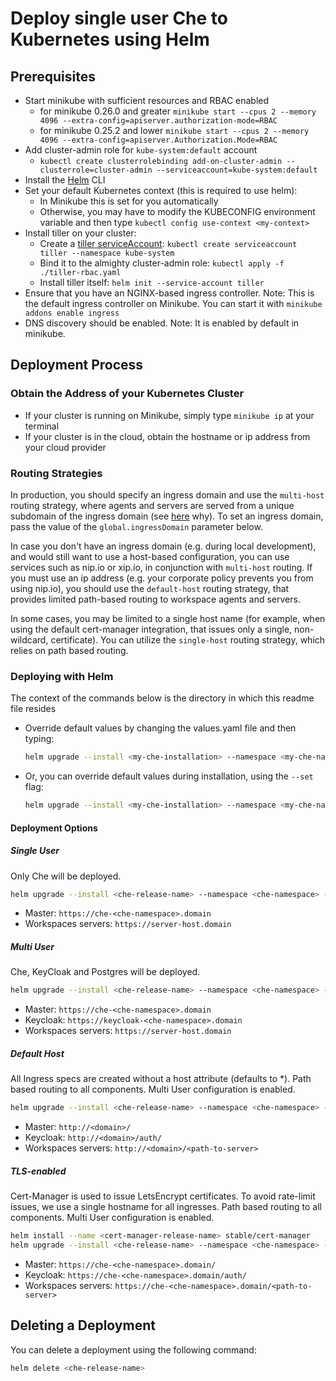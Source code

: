 # Deploy single user Che to Kubernetes using Helm

## Prerequisites
- Start minikube with sufficient resources and RBAC enabled
  - for minikube 0.26.0 and greater `minikube start --cpus 2 --memory 4096 --extra-config=apiserver.authorization-mode=RBAC`
  - for minikube 0.25.2 and lower `minikube start --cpus 2 --memory 4096 --extra-config=apiserver.Authorization.Mode=RBAC`
- Add cluster-admin role for `kube-system:default` account
  - `kubectl create clusterrolebinding add-on-cluster-admin --clusterrole=cluster-admin --serviceaccount=kube-system:default`
- Install the [Helm](https://github.com/kubernetes/helm/blob/master/docs/install.md) CLI
- Set your default Kubernetes context (this is required to use helm):
  - In Minikube this is set for you automatically
  - Otherwise, you may have to modify the KUBECONFIG environment variable and then type `kubectl config use-context <my-context>`
- Install tiller on your cluster:
  - Create a [tiller serviceAccount](https://github.com/kubernetes/helm/blob/master/docs/rbac.md): `kubectl create serviceaccount tiller --namespace kube-system`
   - Bind it to the almighty cluster-admin role: `kubectl apply -f ./tiller-rbac.yaml`
  - Install tiller itself: `helm init --service-account tiller`
- Ensure that you have an NGINX-based ingress controller. Note: This is the default ingress controller on Minikube. You can start it with `minikube addons enable ingress`
- DNS discovery should be enabled. Note: It is enabled by default in minikube.

## Deployment Process
### Obtain the Address of your Kubernetes Cluster
- If your cluster is running on Minikube, simply type `minikube ip` at your terminal
- If your cluster is in the cloud, obtain the hostname or ip address from your cloud provider

### Routing Strategies
In production, you should specify an ingress domain and use the `multi-host` routing strategy, where agents and servers are served from a unique subdomain of the ingress domain (see [here](https://github.com/eclipse/che/issues/8694) why). To set an ingress domain, pass the value of the `global.ingressDomain` parameter below. 

In case you don't have an ingress domain (e.g. during local development), and would still want to use a host-based configuration, you can use services such as nip.io or xip.io, in conjunction with `multi-host` routing. If you must use an ip address (e.g. your corporate policy prevents you from using nip.io), you should use the `default-host` routing strategy, that provides limited path-based routing to workspace agents and servers. 

In some cases, you may be limited to a single host name (for example, when using the default cert-manager integration, that issues only a single, non-wildcard, certificate). You can utilize the `single-host` routing strategy, which relies on path based routing. 


### Deploying with Helm
The context of the commands below is the directory in which this readme file resides

- Override default values by changing the values.yaml file and then typing:

  ```bash
  helm upgrade --install <my-che-installation> --namespace <my-che-namespace> ./
  ```
- Or, you can override default values during installation, using the `--set` flag:

  ```bash
  helm upgrade --install <my-che-installation> --namespace <my-che-namespace> --set global.ingressDomain=<my-hostname> --set cheImage=<my-image> ./
  ```

#### Deployment Options

##### Single User 
Only Che will be deployed.

  ```bash
  helm upgrade --install <che-release-name> --namespace <che-namespace> --set global.ingressDomain=<domain> ./
  ```
* Master: `https://che-<che-namespace>.domain`
* Workspaces servers: `https://server-host.domain`
  
##### Multi User 
Che, KeyCloak and Postgres will be deployed.

  ```bash
  helm upgrade --install <che-release-name> --namespace <che-namespace> -f ./values/multi-user.yaml --set global.ingressDomain=<domain> ./
  ```

* Master: `https://che-<che-namespace>.domain`
* Keycloak:  `https://keycloak-<che-namespace>.domain`
* Workspaces servers: `https://server-host.domain`

##### Default Host
All Ingress specs are created without a host attribute (defaults to *).
Path based routing to all components.
Multi User configuration is enabled. 
 
  ```bash
  helm upgrade --install <che-release-name> --namespace <che-namespace> -f ./values/default-host.yaml --set global.ingressDomain=<domain> ./
  ```
 
* Master: `http://<domain>/`
* Keycloak:  `http://<domain>/auth/`
* Workspaces servers: `http://<domain>/<path-to-server>`

##### TLS-enabled
Cert-Manager is used to issue LetsEncrypt certificates.
To avoid rate-limit issues, we use a single hostname for all ingresses.
Path based routing to all components.
Multi User configuration is enabled. 

  ```bash
  helm install --name <cert-manager-release-name> stable/cert-manager
  helm upgrade --install <che-release-name> --namespace <che-namespace> -f ./values/tls.yaml --set global.ingressDomain=<domain> ./
  ```

* Master: `https://che-<che-namespace>.domain/`
* Keycloak:  `https://che-<che-namespace>.domain/auth/`
* Workspaces servers: `https://che-<che-namespace>.domain/<path-to-server>`

## Deleting a Deployment
You can delete a deployment using the following command:

``` bash
helm delete <che-release-name>
```
